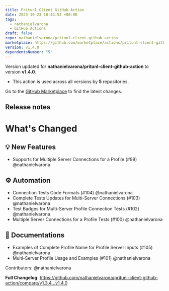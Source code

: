 ```yaml
---
title: Pritunl Client GitHub Action
date: 2023-10-23 18:44:53 +00:00
tags:
  - nathanielvarona
  - GitHub Actions
draft: false
repo: nathanielvarona/pritunl-client-github-action
marketplace: https://github.com/marketplace/actions/pritunl-client-github-action
version: v1.4.0
dependentsNumber: "5"
---
```



Version updated for **nathanielvarona/pritunl-client-github-action** to version **v1.4.0**.
- This action is used across all versions by **5** repositories.

Go to the [GitHub Marketplace](https://github.com/marketplace/actions/pritunl-client-github-action) to find the latest changes.

## Release notes

# What's Changed

## 💡 New Features

* Supports for Multiple Server Connections for a Profile (#99) @nathanielvarona

## ⚙️ Automation

* Connection Tests Code Formats (#104) @nathanielvarona
* Complete Tests Updates for Multi-Server Connections (#103) @nathanielvarona
* Test Badges for Multi-Server Profile Connection Tests (#102) @nathanielvarona
* Multiple Server Connections for a Profile Tests (#100) @nathanielvarona

## 📜 Documentations

* Examples of Complete Profile Name for Profile Server Inputs (#105) @nathanielvarona
* Multi-Server Profile Usage and Examples (#101) @nathanielvarona

Contributors: @nathanielvarona

**Full Changelog**: https://github.com/nathanielvarona/pritunl-client-github-action/compare/v1.3.4...v1.4.0

